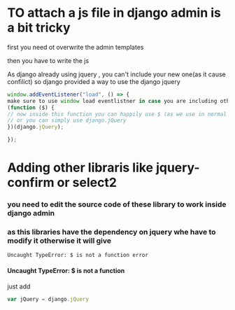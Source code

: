 # TO attach a js file in django admin is a bit tricky

first you need ot overwrite the admin templates

then you have to write the js

As django already using jquery , you can't include your new one(as it cause confilict)
so django provided a way to use the django jquery

```javascript
window.addEventListener("load", () => {
make sure to use window load eventlistner in case you are including other js libraries
(function ($) {
// now inside this function you can happily use $ (as we use in normal jquery)
// or you can simply use django.jQuery
})(django.jQuery);

});
````

# Adding other libraris like jquery-confirm or select2

### you need to edit the source code of these library to work inside django admin
### as this libraries have the dependency on jquery whe have to modify it otherwise it will give
`Uncaught TypeError: $ is not a function error`

####  Uncaught TypeError: $ is not a function
just add 

```javascript
var jQuery = django.jQuery
```
